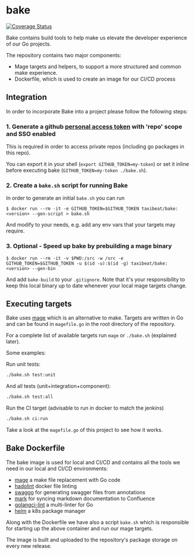 <!-- Space: DT -->
<!-- Title: Bake -->
<!-- Parent: Engineering -->
<!-- Parent: Dev Tools -->

# bake

[![Coverage Status](https://coveralls.io/repos/github/taxibeat/bake/badge.svg?branch=master&t=yYHNCW)](https://coveralls.io/github/taxibeat/bake?branch=master)

Bake contains build tools to help make us elevate the developer experience of our Go projects.

The repository contains two major components:

- Mage targets and helpers, to support a more structured and common make experience.
- Dockerfile, which is used to create an image for our CI/CD process

## Integration

In order to incorporate Bake into a project please follow the following steps:

### 1. Generate a github [personal access token](https://github.com/settings/tokens) with 'repo' scope and SSO enabled

This is required in order to access private repos (including go packages in this repo).

You can export it in your shell (`export GITHUB_TOKEN=my-token`) or set it inline before executing bake (`GITHUB_TOKEN=my-token ./bake.sh`).

### 2. Create a `bake.sh` script for running Bake

In order to generate an initial `bake.sh` you can run

```console
$ docker run --rm -it -e GITHUB_TOKEN=$GITHUB_TOKEN taxibeat/bake:<version> --gen-script > bake.sh
```

And modify to your needs, e.g. add any env vars that your targets may require.

### 3. Optional - Speed up bake by prebuilding a mage binary

```console
$ docker run --rm -it -v $PWD:/src -w /src -e GITHUB_TOKEN=$GITHUB_TOKEN -u $(id -u):$(id -g) taxibeat/bake:<version> --gen-bin
```

And add `bake-build` to your `.gitignore`.
Note that it's your responsibility to keep this local binary up to date whenever your local mage targets change.

## Executing targets

Bake uses [mage](https://magefile.org/) which is an alternative to make. Targets are written in Go and can be found in `magefile.go` in the root directory of the repository.

For a complete list of available targets run `mage` or `./bake.sh` (explained later).

Some examples:

Run unit tests:

```bash
./bake.sh test:unit
```

And all tests (unit+integration+component):

```bash
./bake.sh test:all
```

Run the CI target (advisable to run in docker to match the jenkins)

```bash
./bake.sh ci:run
```

Take a look at the `magefile.go` of this project to see how it works.

## Bake Dockerfile

The bake image is used for local and CI/CD and contains all the tools we need in our local and CI/CD environments:

- [mage](https://magefile.org/) a make file replacement with Go code
- [hadolint](https://github.com/hadolint/hadolint) docker file linting
- [swaggo](https://github.com/swaggo/swag) for generating swagger files from annotations
- [mark](https://github.com/mantzas/mark) for syncing markdown documentation to Confluence
- [golangci-lint](https://github.com/golangci/golangci-lint) a multi-linter for Go
- [helm](https://helm.sh/) a k8s package manager

Along with the Dockerfile we have also a script `bake.sh` which is responsible for starting up the above container and run our mage targets.

The image is built and uploaded to the repository's package storage on every new release.
